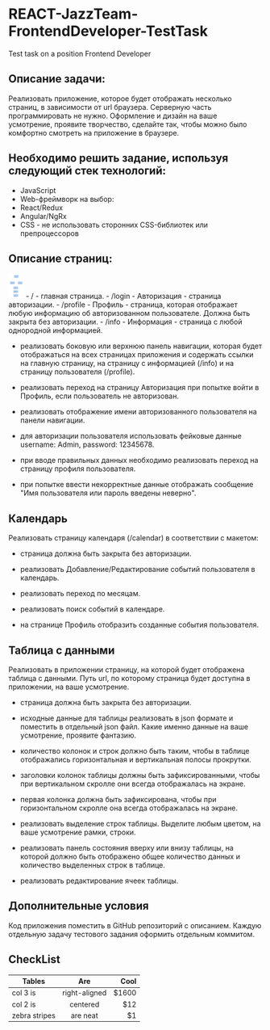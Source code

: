 # REACT-JazzTeam-FrontendDeveloper-TestTask
Test task on a position Frontend Developer

## Описание задачи: 
Реализовать приложение, которое будет отображать несколько страниц, в зависимости от url браузера. Серверную часть программировать не нужно. Оформление и дизайн на ваше усмотрение, проявите творчество, сделайте так, чтобы можно было комфортно смотреть на приложение в браузере.
    
## Необходимо решить задание, используя следующий стек технологий:
- JavaScript
- Web-фреймворк на выбор:
- React/Redux
- Angular/NgRx
- CSS - не использовать сторонних CSS-библиотек или препроцессоров

## Описание страниц:
<img src="/map.jpg" height="50px">
- / - главная страница.
- /login - Авторизация - страница авторизации.
- /profile - Профиль - страница, которая отображает любую информацию об авторизованном пользователе. Должна быть закрыта без авторизации.
- /info - Информация - страница с любой однородной информацией.

- реализовать боковую или верхнюю панель навигации, которая будет отображаться на всех страницах приложения и содержать ссылки на главную страницу, на страницу с информацией (/info) и на страницу пользователя (/profile).

- реализовать переход на страницу Авторизация при попытке войти в Профиль, если пользователь не авторизован.

- реализовать отображение имени авторизованного пользователя на панели навигации.

- для авторизации пользователя использовать фейковые данные username: Admin, password: 12345678.

- при вводе правильных данных необходимо реализовать переход на страницу профиля пользователя.

- при попытке ввести некорректные данные отображать сообщение "Имя пользователя или пароль введены неверно".


## Календарь

Реализовать страницу календаря (/calendar) в соответствии с макетом:

- страница должна быть закрыта без авторизации.

- реализовать Добавление/Редактирование событий пользователя в календарь.

- реализовать переход по месяцам.

- реализовать поиск событий в календаре.

- на странице Профиль отобразить созданные события пользователя.

## Таблица с данными

Реализовать в приложении страницу, на которой будет отображена таблица с данными. Путь url, по которому страница будет доступна в приложении, на ваше усмотрение.

- страница должна быть закрыта без авторизации.

- исходные данные для таблицы реализовать в json формате и поместить в отдельный json файл. Какие именно данные на ваше усмотрение, проявите фантазию.

- количество колонок и строк должно быть таким, чтобы в таблице отображались горизонтальная и вертикальная полосы прокрутки.

- заголовки колонок таблицы должны быть зафиксированными, чтобы при вертикальном скролле они всегда отображалась на экране.

- первая колонка должна быть зафиксирована, чтобы при горизонтальном скролле она всегда отображалась на экране.

- реализовать выделение строк таблицы. Выделите любым цветом, на ваше усмотрение рамки, строки.

- реализовать панель состояния вверху или внизу таблицы, на которой должно быть отображено общее количество данных и количество выделенных строк в таблице.

- реализовать редактирование ячеек таблицы.

## Дополнительные условия
Код приложения поместить в GitHub репозиторий с описанием. 
Каждую отдельную задачу тестового задания оформить отдельным коммитом.

## CheckList

| Tables        | Are           | Cool  |
| ------------- |:-------------:| -----:|
| col 3 is      | right-aligned | $1600 |
| col 2 is      | centered      |   $12 |
| zebra stripes | are neat      |    $1 |

